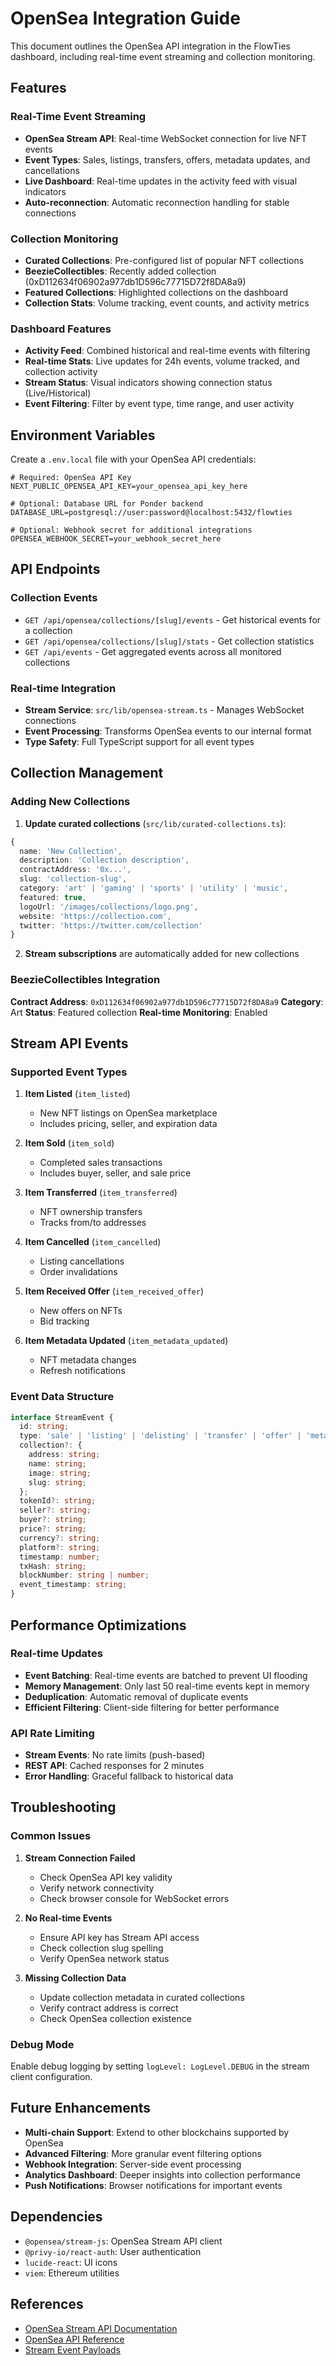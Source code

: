 # OpenSea Integration Guide

This document outlines the OpenSea API integration in the FlowTies dashboard, including real-time event streaming and collection monitoring.

## Features

### Real-Time Event Streaming
- **OpenSea Stream API**: Real-time WebSocket connection for live NFT events
- **Event Types**: Sales, listings, transfers, offers, metadata updates, and cancellations
- **Live Dashboard**: Real-time updates in the activity feed with visual indicators
- **Auto-reconnection**: Automatic reconnection handling for stable connections

### Collection Monitoring
- **Curated Collections**: Pre-configured list of popular NFT collections
- **BeezieCollectibles**: Recently added collection (0xD112634f06902a977db1D596c77715D72f8DA8a9)
- **Featured Collections**: Highlighted collections on the dashboard
- **Collection Stats**: Volume tracking, event counts, and activity metrics

### Dashboard Features
- **Activity Feed**: Combined historical and real-time events with filtering
- **Real-time Stats**: Live updates for 24h events, volume tracked, and collection activity
- **Stream Status**: Visual indicators showing connection status (Live/Historical)
- **Event Filtering**: Filter by event type, time range, and user activity

## Environment Variables

Create a `.env.local` file with your OpenSea API credentials:

```env
# Required: OpenSea API Key
NEXT_PUBLIC_OPENSEA_API_KEY=your_opensea_api_key_here

# Optional: Database URL for Ponder backend
DATABASE_URL=postgresql://user:password@localhost:5432/flowties

# Optional: Webhook secret for additional integrations
OPENSEA_WEBHOOK_SECRET=your_webhook_secret_here
```

## API Endpoints

### Collection Events
- `GET /api/opensea/collections/[slug]/events` - Get historical events for a collection
- `GET /api/opensea/collections/[slug]/stats` - Get collection statistics
- `GET /api/events` - Get aggregated events across all monitored collections

### Real-time Integration
- **Stream Service**: `src/lib/opensea-stream.ts` - Manages WebSocket connections
- **Event Processing**: Transforms OpenSea events to our internal format
- **Type Safety**: Full TypeScript support for all event types

## Collection Management

### Adding New Collections

1. **Update curated collections** (`src/lib/curated-collections.ts`):
```typescript
{
  name: 'New Collection',
  description: 'Collection description',
  contractAddress: '0x...',
  slug: 'collection-slug',
  category: 'art' | 'gaming' | 'sports' | 'utility' | 'music',
  featured: true,
  logoUrl: '/images/collections/logo.png',
  website: 'https://collection.com',
  twitter: 'https://twitter.com/collection'
}
```

2. **Stream subscriptions** are automatically added for new collections

### BeezieCollectibles Integration

**Contract Address**: `0xD112634f06902a977db1D596c77715D72f8DA8a9`
**Category**: Art
**Status**: Featured collection
**Real-time Monitoring**: Enabled

## Stream API Events

### Supported Event Types

1. **Item Listed** (`item_listed`)
   - New NFT listings on OpenSea marketplace
   - Includes pricing, seller, and expiration data

2. **Item Sold** (`item_sold`)
   - Completed sales transactions
   - Includes buyer, seller, and sale price

3. **Item Transferred** (`item_transferred`)
   - NFT ownership transfers
   - Tracks from/to addresses

4. **Item Cancelled** (`item_cancelled`)
   - Listing cancellations
   - Order invalidations

5. **Item Received Offer** (`item_received_offer`)
   - New offers on NFTs
   - Bid tracking

6. **Item Metadata Updated** (`item_metadata_updated`)
   - NFT metadata changes
   - Refresh notifications

### Event Data Structure

```typescript
interface StreamEvent {
  id: string;
  type: 'sale' | 'listing' | 'delisting' | 'transfer' | 'offer' | 'metadata_update';
  collection?: {
    address: string;
    name: string;
    image: string;
    slug: string;
  };
  tokenId?: string;
  seller?: string;
  buyer?: string;
  price?: string;
  currency?: string;
  platform?: string;
  timestamp: number;
  txHash: string;
  blockNumber: string | number;
  event_timestamp: string;
}
```

## Performance Optimizations

### Real-time Updates
- **Event Batching**: Real-time events are batched to prevent UI flooding
- **Memory Management**: Only last 50 real-time events kept in memory
- **Deduplication**: Automatic removal of duplicate events
- **Efficient Filtering**: Client-side filtering for better performance

### API Rate Limiting
- **Stream Events**: No rate limits (push-based)
- **REST API**: Cached responses for 2 minutes
- **Error Handling**: Graceful fallback to historical data

## Troubleshooting

### Common Issues

1. **Stream Connection Failed**
   - Check OpenSea API key validity
   - Verify network connectivity
   - Check browser console for WebSocket errors

2. **No Real-time Events**
   - Ensure API key has Stream API access
   - Check collection slug spelling
   - Verify OpenSea network status

3. **Missing Collection Data**
   - Update collection metadata in curated collections
   - Verify contract address is correct
   - Check OpenSea collection existence

### Debug Mode

Enable debug logging by setting `logLevel: LogLevel.DEBUG` in the stream client configuration.

## Future Enhancements

- **Multi-chain Support**: Extend to other blockchains supported by OpenSea
- **Advanced Filtering**: More granular event filtering options
- **Webhook Integration**: Server-side event processing
- **Analytics Dashboard**: Deeper insights into collection performance
- **Push Notifications**: Browser notifications for important events

## Dependencies

- `@opensea/stream-js`: OpenSea Stream API client
- `@privy-io/react-auth`: User authentication
- `lucide-react`: UI icons
- `viem`: Ethereum utilities

## References

- [OpenSea Stream API Documentation](https://docs.opensea.io/reference/stream-api-overview)
- [OpenSea API Reference](https://docs.opensea.io/reference/overview)
- [Stream Event Payloads](https://docs.opensea.io/reference/stream-api-event-example-payloads) 
